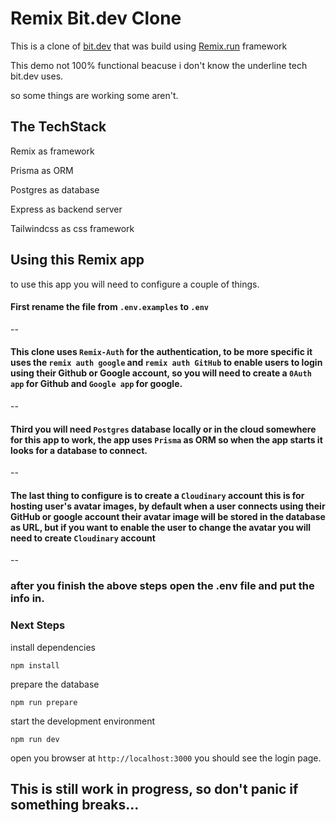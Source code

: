 # Remix Bit.dev Clone

This is a clone of [bit.dev](https://bit.dev) that was build using [Remix.run](https://remix.run) framework

This demo not 100% functional beacuse i don't know the underline tech bit.dev uses.

so some things are working some aren't.

## The TechStack

Remix as framework

Prisma as ORM

Postgres as database

Express as backend server

Tailwindcss as css framework

## Using this Remix app

to use this app you will need to configure a couple of things.

#### First rename the file from `.env.examples` to `.env`

--

#### This clone uses `Remix-Auth` for the authentication, to be more specific it uses the `remix auth google` and `remix auth GitHub` to enable users to login using their Github or Google account, so you will need to create a `0Auth app` for Github and `Google app` for google.

--

#### Third you will need `Postgres` database locally or in the cloud somewhere for this app to work, the app uses `Prisma` as ORM so when the app starts it looks for a database to connect.

--

#### The last thing to configure is to create a `Cloudinary` account this is for hosting user's avatar images, by default when a user connects using their GitHub or google account their avatar image will be stored in the database as URL, but if you want to enable the user to change the avatar you will need to create `Cloudinary` account

--

### after you finish the above steps open the .env file and put the info in.

### Next Steps

install dependencies

    npm install

prepare the database

    npm run prepare

start the development environment

    npm run dev

open you browser at `http://localhost:3000` you should see the login page.

## This is still work in progress, so don't panic if something breaks...
